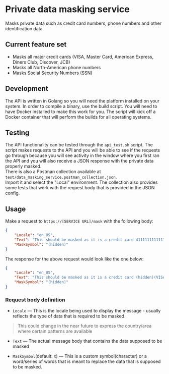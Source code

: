 # Private data masking service

Masks private data such as credit card numbers, phone numbers and other identification data.

## Current feature set

- Masks all major credit cards (VISA, Master Card, American Express, Diners Club, Discover, JCB)
- Masks all North-American phone numbers
- Masks Social Security Numbers (SSN)

## Development

The API is written in Golang so you will need the platform installed on your system.
In order to compile a binary, use the build script.
You will need to have Docker installed to make this work for you. The script will kick off
a Docker container that will perform the builds for all operating systems.

## Testing

The API functionality can be tested through the `api_test.sh` script. The script
makes requests to the API and you will be able to see if the requests go through because you will
see activity in the window where you first ran the API and you will also receive a JSON
response with the private data properly masked.  
There is also a Postman collection available at `test/data_masking_service.postman_collection.json`.  
Import it and select the "Local" environment. The collection also provides some tests that work with the request body that is provided in the JSON config.

## Usage
Make a request to `https://[SERVICE URL]/mask` with the following body:

```json
{
    "Locale": "en_US",
    "Text": "This should be masked as it is a credit card 4111111111111111(VISA). This too should be masked as it is a North American phone number 1-(555)-555-5555? The service can also mask Social Security Numbers like this one: 555-55-5555",
    "MaskSymbol": "(hidden)"
}
```

The response for the above request would look like the one below:

```json
{
    "Locale": "en_US",
    "Text": "This should be masked as it is a credit card (hidden)(VISA). This too should be masked as it is a North American phone number (hidden)? The service can also mask Social Security Numbers like this one: (hidden)",
    "MaskSymbol": "(hidden)"
}
```

### Request body definition

- `Locale` &mdash; This is the locale being used to display the message - usually reflects the type of data that is required to be masked.
> This could change in the near future to express the country/area where certain patterns are available

- `Text` &mdash; The actual message body that contains the data supposed to be masked

- `MaskSymbol`(default: `X`) &mdash; This is a custom symbol(character) or a word/series of words that is meant to replace the data that is supposed to be masked.
